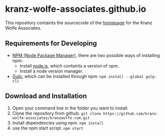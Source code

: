 # kranz-wolfe-associates.github.io

This repository containts the sourcecode of the [homepage](https://kranz-wolfe-associates.github.io/kranzwolfe.com/) for the Kranz Wolfe Associates.

## Requirements for Developing

* [NPM (Node Package Manager)](https://www.npmjs.com/), there are two possible ways of installing npm:
  * Install [node.js](https://nodejs.org/en/download/), which containts a version of npm.
  * Install a node version manager.
* [Gulp](https://gulpjs.com/docs/en/getting-started/quick-start), which can be installed through npm:
`npm install --global gulp-cli`

## Download and Installation
1. Open your command line in the folder you want to install.
2. Clone the repository from github. `git clone https://github.com/kranz-wolfe-associates/kranzwolfe.com.git`
3. Install dependencies using npm. `npm install`
4. use the npm start script. `npm start`
